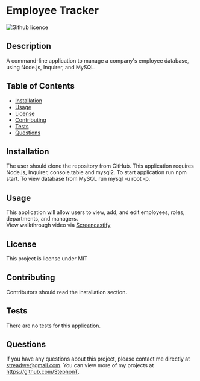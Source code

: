 # Employee Tracker
  ![Github licence](http://img.shields.io/badge/license-MIT-blue.svg)

  ## Description
  A command-line application to manage a company's employee database, using Node.js, Inquirer, and MySQL.

  ## Table of Contents
  * [Installation](#installation)
  * [Usage](#usage)
  * [License](#license)
  * [Contributing](#contributing)
  * [Tests](#tests)
  * [Questions](#questions)

  ## Installation
  The user should clone the repository from GitHub. This application requires Node.js, Inquirer, console.table and mysql2. To start application run npm start. To view database from MySQL run mysql -u root -p.

  ## Usage
  This application will allow users to view, add, and edit employees, roles, departments, and managers.
  <br>
  View walkthrough video via <a href="https://drive.google.com/file/d/1_nICDPompLPWJGdtTnFsyfEf_m1drIzk/view">Screencastify</a>

  ## License
  This project is license under MIT

  ## Contributing
  Contributors should read the installation section.
  
  ## Tests
  There are no tests for this application.

  ## Questions
  If you have any questions about this project, please contact me directly at streadwe@gmail.com. You can view more of my projects at https://github.com/StephonT.
  